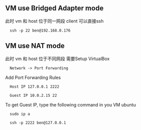## VM use Bridged Adapter mode
此时 vm 和 host 位于同一网段 client 可以直接ssh
```
  ssh -p 22 ben@192.168.0.176
```


## VM use NAT mode
此时 vm 和 host 位于不同网段 需要Setup VirtualBox
```
  Network -> Port Forwarding
```

Add Port Forwarding Rules
```
  Host IP 127.0.0.1 2222 

  Guest IP 10.0.2.15 22
```

To get Guest IP, type the following command in you VM ubuntu
```
  sudo ip a
```

```
  ssh -p 2222 ben@127.0.0.1
```
